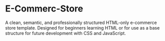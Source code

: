 # E-Commerc-Store
A clean, semantic, and professionally structured HTML-only e-commerce store template. Designed for beginners learning HTML or for use as a base structure for future development with CSS and JavaScript.
